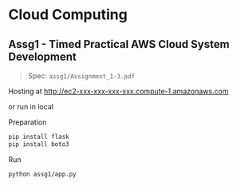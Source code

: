# Cloud Computing

## Assg1 - Timed Practical AWS Cloud System Development

> Spec: `assg1/Assignment_1-3.pdf`

Hosting at 
http://ec2-xxx-xxx-xxx-xxx.compute-1.amazonaws.com

or run in local 

Preparation
```bash
pip install flask
pip install boto3
```

Run
```bash
python assg1/app.py
```
